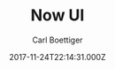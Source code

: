 ---
title: Now UI
github: 'https://github.com/cboettig/hugo-now-ui'
demo: 'https://themes.gohugo.io/theme/hugo-now-ui/'
author: Carl Boettiger
ssg:
  - Hugo
cms:
  - No Cms
date: 2017-11-24T22:14:31.000Z
github_branch: master
description: ':globe_with_meridians:  Hugo adaptation of Now-UI from Creative Tim'
stale: true
---
